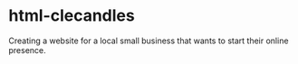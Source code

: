 # html-clecandles
Creating a website for a local small business that wants to start their online presence. 
